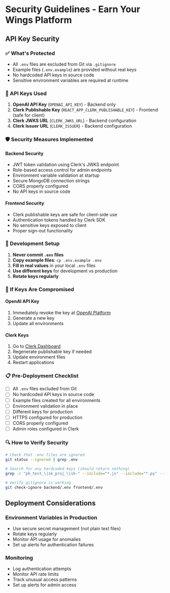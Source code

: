 # Security Guidelines - Earn Your Wings Platform

## API Key Security

### ✅ What's Protected
- All `.env` files are excluded from Git via `.gitignore`
- Example files (`.env.example`) are provided without real keys
- No hardcoded API keys in source code
- Sensitive environment variables are required at runtime

### 🔑 API Keys Used
1. **OpenAI API Key** (`OPENAI_API_KEY`) - Backend only
2. **Clerk Publishable Key** (`REACT_APP_CLERK_PUBLISHABLE_KEY`) - Frontend (safe for client)
3. **Clerk JWKS URL** (`CLERK_JWKS_URL`) - Backend configuration
4. **Clerk Issuer URL** (`CLERK_ISSUER`) - Backend configuration

### 🛡️ Security Measures Implemented

#### Backend Security
- JWT token validation using Clerk's JWKS endpoint
- Role-based access control for admin endpoints
- Environment variable validation at startup
- Secure MongoDB connection strings
- CORS properly configured
- No API keys in source code

#### Frontend Security
- Clerk publishable keys are safe for client-side use
- Authentication tokens handled by Clerk SDK
- No sensitive keys exposed to client
- Proper sign-out functionality

### 🔧 Development Setup

1. **Never commit `.env` files**
2. **Copy example files**: `cp .env.example .env`
3. **Fill in real values** in your local `.env` files
4. **Use different keys** for development vs production
5. **Rotate keys regularly**

### 🚨 If Keys Are Compromised

#### OpenAI API Key
1. Immediately revoke the key at [OpenAI Platform](https://platform.openai.com/api-keys)
2. Generate a new key
3. Update all environments

#### Clerk Keys
1. Go to [Clerk Dashboard](https://dashboard.clerk.com)
2. Regenerate publishable key if needed
3. Update environment files
4. Restart applications

### 📋 Pre-Deployment Checklist

- [ ] All `.env` files excluded from Git
- [ ] No hardcoded API keys in source code
- [ ] Example files created for all environments
- [ ] Environment validation in place
- [ ] Different keys for production
- [ ] HTTPS configured for production
- [ ] CORS properly configured
- [ ] Admin roles configured in Clerk

### 🔍 How to Verify Security

```bash
# Check that .env files are ignored
git status --ignored | grep .env

# Search for any hardcoded keys (should return nothing)
grep -r "pk_test_\|sk_proj_\|sk-" --include="*.js" --include="*.py" --include="*.md" . || echo "No hardcoded keys found"

# Verify gitignore is working
git check-ignore backend/.env frontend/.env
```

## Deployment Considerations

### Environment Variables in Production
- Use secure secret management (not plain text files)
- Rotate keys regularly
- Monitor API usage for anomalies
- Set up alerts for authentication failures

### Monitoring
- Log authentication attempts
- Monitor API rate limits
- Track unusual access patterns
- Set up alerts for admin access